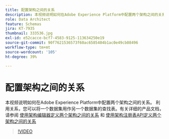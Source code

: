 ```yaml
---
title: 配置架构之间的关系
description: 本视频说明如何在Adobe Experience Platform中配置两个架构之间的关系。 利用关系，您可以将一个数据集用作另一个数据集的查找表。
role: Data Architect
feature: Schemas
jira: KT-7935
thumbnail: 333536.jpg
exl-id: e52cacce-bcf7-4583-9125-113634250e19
source-git-commit: 90f7621536573f60ac6585404b1ac0e49cb08496
workflow-type: tm+mt
source-wordcount: '105'
ht-degree: 39%

---
```


# 配置架构之间的关系

本视频说明如何在Adobe Experience Platform中配置两个架构之间的关系。 利用关系，您可以将一个数据集用作另一个数据集的查找表。有关详细的产品文档，请参阅 [使用架构编辑器定义两个架构之间的关系](https://experienceleague.adobe.com/docs/experience-platform/xdm/tutorials/relationship-ui.html?lang=zh-Hans) 和 [使用架构注册表API定义两个架构之间的关系](https://experienceleague.adobe.com/docs/experience-platform/xdm/tutorials/relationship-api.html)

>[!VIDEO](https://video.tv.adobe.com/v/333536?quality=12&learn=on)

